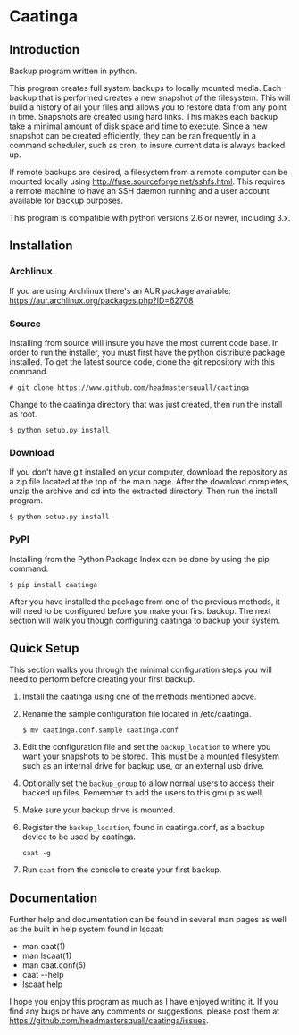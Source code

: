 Caatinga
========

## Introduction
Backup program written in python.

This program creates full system backups to locally mounted media.  Each backup
that is performed creates a new snapshot of the filesystem.  This will build a
history of all your files and allows you to restore data from any point in
time.  Snapshots are created using hard links.  This makes each backup take a
minimal amount of disk space and time to execute.  Since a new snapshot can be
created efficiently, they can be ran frequently in a command scheduler, such as
cron, to insure current data is always backed up.

If remote backups are desired, a filesystem from a remote computer can be
mounted locally using http://fuse.sourceforge.net/sshfs.html.  This requires
a remote machine to have an SSH daemon running and a user account available for
backup purposes.

This program is compatible with python versions 2.6 or newer, including 3.x.


## Installation


### Archlinux
If you are using Archlinux there's an AUR package available:
https://aur.archlinux.org/packages.php?ID=62708


### Source
Installing from source will insure you have the most current code base.  In order
to run the installer, you must first have the python distribute package installed.
To get the latest source code, clone the git repository with this command.

`# git clone https://www.github.com/headmastersquall/caatinga`

Change to the caatinga directory that was just created, then run the install as
root.

`$ python setup.py install`


### Download
If you don't have git installed on your computer, download the repository as a
zip file located at the top of the main page.  After the download completes,
unzip the archive and cd into the extracted directory.  Then run the install
program.

`$ python setup.py install`


### PyPI

Installing from the Python Package Index can be done by using the pip command.

`$ pip install caatinga`


After you have installed the package from one of the previous methods, it will
need to be configured before you make your first backup.  The next section will
walk you though configuring caatinga to backup your system.


## Quick Setup
This section walks you through the minimal configuration steps you will need to
perform before creating your first backup.

  1.  Install the caatinga using one of the methods mentioned above.

  2.  Rename the sample configuration file located in /etc/caatinga.

      `$ mv caatinga.conf.sample caatinga.conf`

  3.  Edit the configuration file and set the `backup_location` to where you
      want your snapshots to be stored.  This must be a mounted filesystem such
      as an internal drive for backup use, or an external usb drive.

  4.  Optionally set the `backup_group` to allow normal users to access their
      backed up files.  Remember to add the users to this group as well.

  5.  Make sure your backup drive is mounted.

  6.  Register the `backup_location`, found in caatinga.conf, as a backup device to
      be used by caatinga.

      `caat -g`

  7.  Run `caat` from the console to create your first backup.


## Documentation
Further help and documentation can be found in several man pages as well as the
built in help system found in lscaat:

  * man caat(1)
  * man lscaat(1)
  * man caat.conf(5)
  * caat --help
  * lscaat help


I hope you enjoy this program as much as I have enjoyed writing it.
If you find any bugs or have any comments or suggestions, please post them at
https://github.com/headmastersquall/caatinga/issues.
